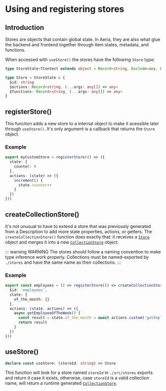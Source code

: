 # Using and registering stores

## Introduction

Stores are objects that contain global state. In Aeria, they are also what glue the backend and frontend together through item states, metadata, and functions.

When accessed with `useStore()` the stores have the following `Store` type:

```typescript
type StoreState<TContent extends object = Record<string, Exclude<any, Function>>> = TContent

type Store = StoreState & {
  $id: string
  $actions: Record<string, (...args: any[]) => any>
  $functions: Record<string, (...args: any[]) => any>
}
```

## registerStore()

This function adds a new store to a internal object to make it acessible later
through `useStore()`. It's only argument is a callback that returns the `Store`
object. 

### Example

```typescript
export myCustomStore = registerStore(() => ({
  state: {
    counter: 0
  },
  actions: (state) => ({
    increment() {
      state.counter++
    }
  })
}))
```

## createCollectionStore()

It's not unusual to have to extend a store that was previously generated from a Description to add more state properties, actions, or getters. The `createCollectionStore()` function does exactly that: it receives a [`Store`](/aeria-ui/store) object and merges it into a new [`CollectionStore`](/aeria-ui/collection-store) object.

::: warning WARNING
The stores should follow a naming convention to make type inference work properly.
Collections must be named-exported by `./stores` and have the same name as their collections.
:::

### Example

```typescript
export const employees = () => registerStore(() => createCollectionStore()({
  $id: 'employees',
  state: {
    of_the_month: {}
  },
  actions: (state, actions) => ({
    async getEmployeeOfTheWeek() {
      const result = state.of_the_month = await actions.custom('getEmployeeOfTheWeek')
      return result
    }
  })
}))

```

## useStore()

```typescript
declare const useStore: (storeId: string) => Store
```

This function will look for a store named `storeId` in `./src/stores` exports and return it case it exists, otherwise, case `storeId` is a valid collection name, will return a runtime generated [`CollectionStore`](/aeria-ui/collection-store).
